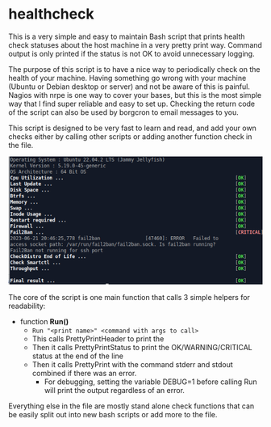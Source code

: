 # healthcheck
This is a very simple and easy to maintain Bash script that prints health check statuses about the host machine in a very pretty print way. Command output is only printed if the status is not OK to avoid unnecessary logging.

The purpose of this script is to have a nice way to periodically check on the health of your machine. Having something go wrong with your machine (Ubuntu or Debian desktop or server) and not be aware of this is painful. Nagios with nrpe is one way to cover your bases, but this is the most simple way that I find super reliable and easy to set up. Checking the return code of the script can also be used by borgcron to email messages to you.

This script is designed to be very fast to learn and read, and add your own checks either by calling other scripts or adding another function check in the file.

![Run Screenshot](https://github.com/ccasper/healthcheck/blob/52df49c8c09ce2f8b90fd0d86f03aef467e2893a/images/run_screenshot.png?raw=true
)

The core of the script is one main function that calls 3 simple helpers for readability:

- function **Run()**
  - ```Run "<print name>" <command with args to call>```
  - This calls PrettyPrintHeader to print the <print name>
  - Then it calls PrettyPrintStatus to print the OK/WARNING/CRITICAL status at the end of the line
  - Then it calls PrettyPrint with the command stderr and stdout combined if there was an error.
    - For debugging, setting the variable DEBUG=1 before calling Run will print the output regardless of an error.
   
Everything else in the file are mostly stand alone check functions that can be easily split out into new bash scripts or add more to the file.
